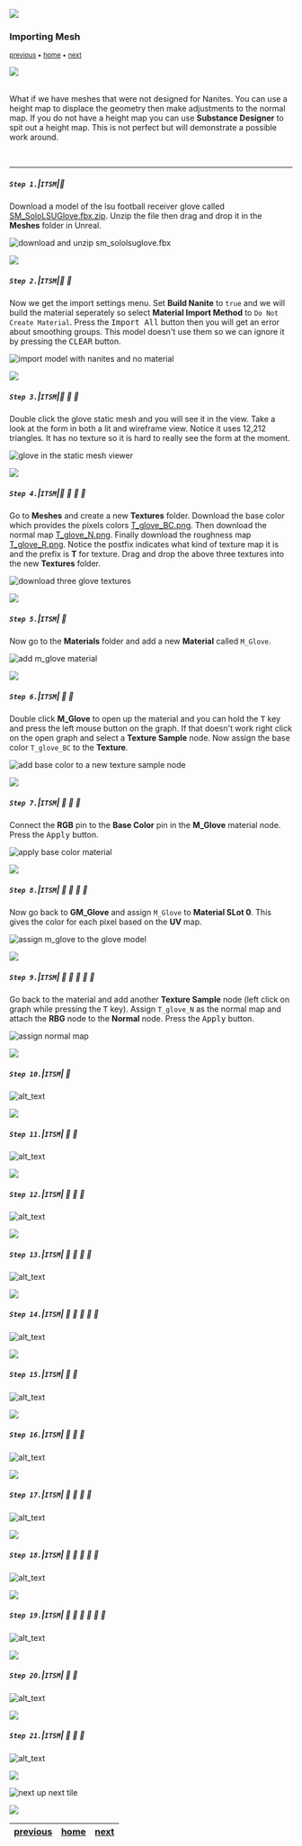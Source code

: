 ![](../images/line3.png)
### Importing Mesh

<sub>[previous](../pivot-point/README.md#user-content-pivot-point) • [home](../README.md#user-content-ue5-intro-to-static-meshes) • [next](../)</sub>

![](../images/line3.png)

<img src="https://via.placeholder.com/1000x4/45D7CA/45D7CA" alt="drawing" height="4px"/>

What if we have meshes that were not designed for Nanites.  You can use a height map to displace the geometry then make adjustments to the normal map.  If you do not have a height map you can use **Substance Designer** to spit out a height map.  This is not perfect but will demonstrate a possible work around.

<br>

---


##### `Step 1.`\|`ITSM`|:small_blue_diamond:

Download a model of the lsu football receiver glove called [SM_SoloLSUGlove.fbx.zip](../Assets/SM_SoloLSUGlove.fbx.zip). Unzip the file then drag and drop it in the **Meshes** folder in Unreal.

![download and unzip sm_sololsuglove.fbx](images/downloadGlove.png)

![](../images/line2.png)

##### `Step 2.`\|`ITSM`|:small_blue_diamond: :small_blue_diamond: 

Now we get the import settings menu.  Set **Build Nanite** to `true` and we will build the material seperately so select **Material Import Method** to `Do Not Create Material`. Press the <kbd>Import All</kbd> button then you will get an error about smoothing groups.  This model doesn't use them so we can ignore it by pressing the <kbd>CLEAR</kbd> button.

![import model with nanites and no material](images/importSettings.png)

![](../images/line2.png)

##### `Step 3.`\|`ITSM`|:small_blue_diamond: :small_blue_diamond: :small_blue_diamond:

Double click the glove static mesh and you will see it in the view.  Take a look at the form in both a lit and wireframe view.  Notice it uses 12,212 triangles.  It has no texture so it is hard to really see the form at the moment.

![glove in the static mesh viewer](images/gloveInViewer.png)

![](../images/line2.png)

##### `Step 4.`\|`ITSM`|:small_blue_diamond: :small_blue_diamond: :small_blue_diamond: :small_blue_diamond:

Go to **Meshes** and create a new **Textures** folder.  Download the base color which provides the pixels colors [T_glove_BC.png](../Assets/T_glove_BC.png).  Then download the normal map [T_glove_N.png](../Assets/T_glove_N.png). Finally download the roughness map [T_glove_R.png](../Assets/T_glove_R.png).  Notice the postfix indicates what kind of texture map it is and the prefix is **T** for texture. Drag and drop the above three textures into the new **Textures** folder.

![download three glove textures](images/texturesFolder.png)

![](../images/line2.png)

##### `Step 5.`\|`ITSM`| :small_orange_diamond:

Now go to the **Materials** folder and add a new **Material** called `M_Glove`.

![add m_glove material](images/mGlove.png)

![](../images/line2.png)

##### `Step 6.`\|`ITSM`| :small_orange_diamond: :small_blue_diamond:

Double click **M_Glove** to open up the material and you can hold the <kbd>T</kbd> key and press the left mouse button on the graph.  If that doesn't work right click on the open graph and select a **Texture Sample** node.  Now assign the base color `T_glove_BC` to the **Texture**.

![add base color to a new texture sample node](images/addTS.png)

![](../images/line2.png)

##### `Step 7.`\|`ITSM`| :small_orange_diamond: :small_blue_diamond: :small_blue_diamond:

Connect the **RGB** pin to the **Base Color** pin in the **M_Glove** material node. Press the <kbd>Apply</kbd> button.

![apply base color material](images/connectBC.png)

![](../images/line2.png)

##### `Step 8.`\|`ITSM`| :small_orange_diamond: :small_blue_diamond: :small_blue_diamond: :small_blue_diamond:

Now go back to **GM_Glove** and assign `M_Glove` to **Material SLot 0**.  This gives the color for each pixel based on the **UV** map.

![assign m_glove to the glove model](images/assignBC.png)

![](../images/line2.png)

##### `Step 9.`\|`ITSM`| :small_orange_diamond: :small_blue_diamond: :small_blue_diamond: :small_blue_diamond: :small_blue_diamond:

Go back to the material and add another **Texture Sample** node (left click on graph while pressing the <kbd>T</kbd> key).  Assign `T_glove_N` as the normal map and attach the **RBG** node to the **Normal** node.  Press the <kbd>Apply</kbd> button.

![assign normal map](images/assignNormal.png)

![](../images/line2.png)

##### `Step 10.`\|`ITSM`| :large_blue_diamond:

![alt_text](images/.png)

![](../images/line2.png)

##### `Step 11.`\|`ITSM`| :large_blue_diamond: :small_blue_diamond: 

![alt_text](images/.png)

![](../images/line2.png)


##### `Step 12.`\|`ITSM`| :large_blue_diamond: :small_blue_diamond: :small_blue_diamond: 

![alt_text](images/.png)

![](../images/line2.png)

##### `Step 13.`\|`ITSM`| :large_blue_diamond: :small_blue_diamond: :small_blue_diamond:  :small_blue_diamond: 

![alt_text](images/.png)

![](../images/line2.png)

##### `Step 14.`\|`ITSM`| :large_blue_diamond: :small_blue_diamond: :small_blue_diamond: :small_blue_diamond:  :small_blue_diamond: 

![alt_text](images/.png)

![](../images/line2.png)

##### `Step 15.`\|`ITSM`| :large_blue_diamond: :small_orange_diamond: 

![alt_text](images/.png)

![](../images/line2.png)

##### `Step 16.`\|`ITSM`| :large_blue_diamond: :small_orange_diamond:   :small_blue_diamond: 

![alt_text](images/.png)

![](../images/line2.png)

##### `Step 17.`\|`ITSM`| :large_blue_diamond: :small_orange_diamond: :small_blue_diamond: :small_blue_diamond:

![alt_text](images/.png)

![](../images/line2.png)

##### `Step 18.`\|`ITSM`| :large_blue_diamond: :small_orange_diamond: :small_blue_diamond: :small_blue_diamond: :small_blue_diamond:

![alt_text](images/.png)

![](../images/line2.png)

##### `Step 19.`\|`ITSM`| :large_blue_diamond: :small_orange_diamond: :small_blue_diamond: :small_blue_diamond: :small_blue_diamond: :small_blue_diamond:

![alt_text](images/.png)

![](../images/line2.png)

##### `Step 20.`\|`ITSM`| :large_blue_diamond: :large_blue_diamond:

![alt_text](images/.png)

![](../images/line2.png)

##### `Step 21.`\|`ITSM`| :large_blue_diamond: :large_blue_diamond: :small_blue_diamond:

![alt_text](images/.png)


![](../images/line.png)

<!-- <img src="https://via.placeholder.com/1000x100/45D7CA/000000/?text=Next Up - ADD NEXT TITLE"> -->
![next up next tile](images/banner.png)

![](../images/line.png)

| [previous](../pivot-point/README.md#user-content-pivot-point)| [home](../README.md#user-content-ue5-intro-to-static-meshes) | [next](../)|
|---|---|---|
